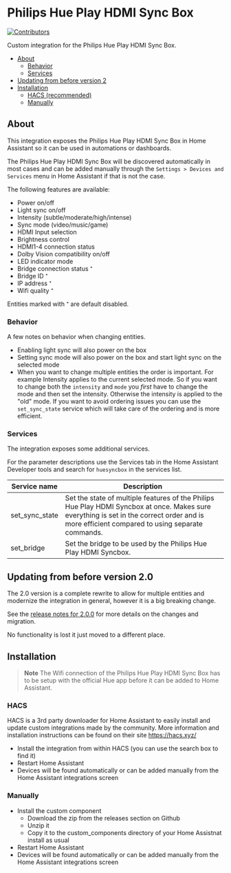 # Philips Hue Play HDMI Sync Box

[![Contributors](https://img.shields.io/github/contributors/mvdwetering/huesyncbox.svg)](https://github.com/mvdwetering/huesyncbox/graphs/contributors)

Custom integration for the Philips Hue Play HDMI Sync Box.

- [About](#about)
  - [Behavior](#behavior)
  - [Services](#services)
- [Updating from before version 2](#updating-from-before-version-20)
- [Installation](#installation)
  - [HACS (recommended)](#hacs)
  - [Manually](#manually)

## About

This integration exposes the Philips Hue Play HDMI Sync Box in Home Assistant so it can be used in automations or dashboards.

The Philips Hue Play HDMI Sync Box will be discovered automatically in most cases and can be added manually through the `Settings > Devices and Services` menu in Home Assistant if that is not the case.

The following features are available:

* Power on/off
* Light sync on/off
* Intensity (subtle/moderate/high/intense)
* Sync mode (video/music/game)
* HDMI Input selection
* Brightness control
* HDMI1-4 connection status
* Dolby Vision compatibility on/off
* LED indicator mode
* Bridge connection status ⁺
* Bridge ID ⁺
* IP address ⁺
* Wifi quality ⁺

Entities marked with ⁺ are default disabled.

### Behavior

A few notes on behavior when changing entities.

* Enabling light sync will also power on the box
* Setting sync mode will also power on the box and start light sync on the selected mode
* When you want to change multiple entities the order is important. For example Intensity applies to the current selected mode. So if you want to change both the `intensity` and `mode` you _first_ have to change the mode and then set the intensity. Otherwise the intensity is applied to the "old" mode. If you want to avoid ordering issues you can use the `set_sync_state` service which will take care of the ordering and is more efficient.


### Services

The integration exposes some additional services.

For the parameter descriptions use the Services tab in the Home Assistant Developer tools and search for `huesyncbox` in the services list.

| Service name | Description |
|---|---|
| set_sync_state | Set the state of multiple features of the Philips Hue Play HDMI Syncbox at once. Makes sure everything is set in the correct order and is more efficient compared to using separate commands. |
| set_bridge | Set the bridge to be used by the Philips Hue Play HDMI Syncbox. |

## Updating from before version 2.0

The 2.0 version is a complete rewrite to allow for multiple entities and modernize the integration in general, however it is a big breaking change.

See the [release notes for 2.0.0](https://github.com/mvdwetering/huesyncbox/releases/tag/v2.0.0b4) for more details on the changes and migration.

No functionality is lost it just moved to a different place.

## Installation

> **Note**
> The Wifi connection of the Philips Hue Play HDMI Sync Box has to be setup with the official Hue app before it can be added to Home Assistant.

### HACS

HACS is a 3rd party downloader for Home Assistant to easily install and update custom integrations made by the community. More information and installation instructions can be found on their site https://hacs.xyz/

* Install the integration from within HACS (you can use the search box to find it)
* Restart Home Assistant
* Devices will be found automatically or can be added manually from the Home Assistant integrations screen

### Manually

* Install the custom component
  * Download the zip from the releases section on Github
  * Unzip it
  * Copy it to the custom_components directory of your Home Assistnat install as usual
* Restart Home Assistant
* Devices will be found automatically or can be added manually from the Home Assistant integrations screen
